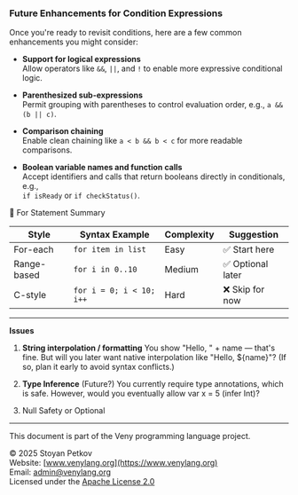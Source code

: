 ### Future Enhancements for Condition Expressions

Once you're ready to revisit conditions, here are a few common enhancements you might consider:

- **Support for logical expressions**  
  Allow operators like `&&`, `||`, and `!` to enable more expressive conditional logic.

- **Parenthesized sub-expressions**  
  Permit grouping with parentheses to control evaluation order, e.g., `a && (b || c)`.

- **Comparison chaining**  
  Enable clean chaining like `a < b && b < c` for more readable comparisons.

- **Boolean variable names and function calls**  
  Accept identifiers and calls that return booleans directly in conditionals, e.g.,  
  `if isReady` or `if checkStatus()`.

🌟 For Statement Summary

| Style       | Syntax Example           | Complexity | Suggestion       |
| ----------- | ------------------------ | ---------- | ---------------- |
| For-each    | `for item in list`       | Easy       | ✅ Start here     |
| Range-based | `for i in 0..10`         | Medium     | ✅ Optional later |
| C-style     | `for i = 0; i < 10; i++` | Hard       | ❌ Skip for now   |

---
**Issues**

1. **String interpolation / formatting**
You show "Hello, " + name — that's fine.
But will you later want native interpolation like "Hello, ${name}"?
(If so, plan it early to avoid syntax conflicts.)


2. **Type Inference** (Future?)
   You currently require type annotations, which is safe.
   However, would you eventually allow var x = 5 (infer Int)?
3. Null Safety or Optional
---

This document is part of the Veny programming language project.

© 2025 Stoyan Petkov  
Website: [www.venylang.org](https://www.venylang.org)  
Email: [admin@venylang.org](mailto:admin@venylang.org)  
Licensed under the [Apache License 2.0](http://www.apache.org/licenses/LICENSE-2.0)
